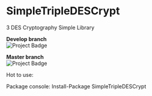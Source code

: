 # SimpleTripleDESCrypt
3 DES Cryptography Simple Library

<strong>Develop branch</strong><br />
<img src="https://ci.appveyor.com/api/projects/status/github/alexandrebl/SimpleTripleDESCrypt?branch=develop&svg=true" alt="Project Badge" with="300">

<strong>Master branch</strong><br />
<img src="https://ci.appveyor.com/api/projects/status/github/alexandrebl/SimpleTripleDESCrypt?branch=master&svg=true" alt="Project Badge" with="300">

Hot to use:

Package console: Install-Package SimpleTripleDESCrypt
